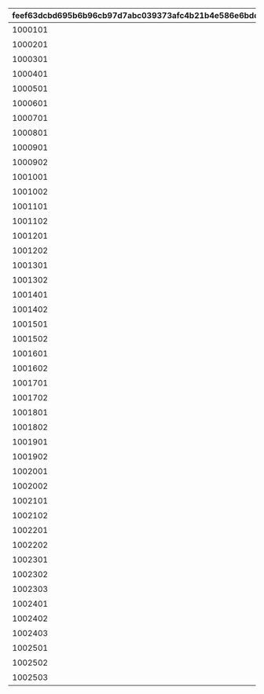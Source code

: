 |feef63dcbd695b6b96cb97d7abc039373afc4b21b4e586e6bdd332f17004ee04|38cda93e8f9f3fe8bd8101059cb34f59f661f50a5f08a52e3ea28df901f36ec4|70f6aa4056555a10c538185207594a791de407c00ec6f2058316509319662333|5ec4fc9719ba9885de3db28edff82ac999a5d5563a9ff78691301262a65b8e2d|8507c27ffd639f1954e2580144f04184fb7d42273495713a85fd68a42714d18c|12a2c39aa16b0e858854265c71de83976ab439fc081e7528b4cf7d1c591256cc|747833f0e96b4a2e0015fa4ccf0d09cbcd9afb75b6f4bee5795aefa6970970ab|
| --- | --- | --- | --- | --- | --- | --- |
|1000101|vo_minigame_1004|ふっふっふ、これでカヤぴぃとボスを見返してやるです！|vo_minigame_1004_top_1_000|1|10001|2|
|1000201|vo_minigame_1004|しりとりでの戦い、お兄さんにも手伝ってもらうです|vo_minigame_1004_top_1_003|1|10002|2|
|1000301|vo_minigame_1004|どんなケンカも売られた以上は買うのが喧嘩屋だ！やってやるぜ！|vo_minigame_1004_top_1_004|2|10003|1|
|1000401|vo_minigame_1004|石板でしりとりか……イノリのヤツおもしろいこと考えるな|vo_minigame_1004_top_1_005|2|10004|1|
|1000501|vo_minigame_1004|しりとりだろうがなんだろうが返り討ちにしてやるぜ|vo_minigame_1004_top_1_006|2|10005|1|
|1000601|vo_minigame_1004|ぐもも……（オデ、ハラヘッタ）|vo_minigame_1004_top_1_007|3|10006|2|
|1000701|vo_minigame_1004|ぐもももも（シリトリ タノシイ）|vo_minigame_1004_top_1_008|3|10007|2|
|1000801|vo_minigame_1004|ぐもももも！（イノリ イイヤツ）|vo_minigame_1004_top_1_009|3|10008|2|
|1000901|vo_minigame_1004|カヤぴぃ相手でも手加減しないです|vo_minigame_1004_top_2_010|1|10009|2|
|1000902|vo_minigame_1004|上等だ！やるからには本気で来いよな|vo_minigame_1004_top_2_011|2|10009|1|
|1001001|vo_minigame_1004|カヤぴぃ、謝るなら今のうちです|vo_minigame_1004_top_2_012|1|10010|2|
|1001002|vo_minigame_1004|イノリこそ泣きを入れるなら今のうちだぜ？|vo_minigame_1004_top_2_013|2|10010|1|
|1001101|vo_minigame_1004|カヤぴぃ、これからは知性の時代ですよ？|vo_minigame_1004_top_2_014|1|10011|2|
|1001102|vo_minigame_1004|待て！オレがバカみたいにいうな！！|vo_minigame_1004_top_2_015|2|10011|1|
|1001201|vo_minigame_1004|さあ、あたしたちの力を見せてやるです|vo_minigame_1004_top_2_016|1|10012|1|
|1001202|vo_minigame_1004|ぐも！（マカセロ！）|vo_minigame_1004_top_2_017|3|10012|2|
|1001301|vo_minigame_1004|よしよし、いいですようまくできたらチョコをあげるです！|vo_minigame_1004_top_2_018|1|10013|1|
|1001302|vo_minigame_1004|ぐも！（オデ チョコスキ）|vo_minigame_1004_top_2_019|3|10013|2|
|1001401|vo_minigame_1004|なあイノリ……もしかして当初の目的見失ってないよな？|vo_minigame_1004_top_2_023|2|10014|1|
|1001402|vo_minigame_1004|もちろん覚えてるですカヤぴぃを倒し我々の知能を証明するです|vo_minigame_1004_top_2_024|1|10014|2|
|1001501|vo_minigame_1004|いくらイノリ相手でも勝ちを譲る気はないからな！|vo_minigame_1004_top_2_025|2|10015|1|
|1001502|vo_minigame_1004|望むところです手加減はなしですよ|vo_minigame_1004_top_2_026|1|10015|2|
|1001601|vo_minigame_1004|へっ、なかなかやるじゃねえか|vo_minigame_1004_top_2_027|2|10016|1|
|1001602|vo_minigame_1004|カヤぴぃも思ったよりやるですね！|vo_minigame_1004_top_2_028|1|10016|2|
|1001701|vo_minigame_1004|お～い、ドラゴンもどき？|vo_minigame_1004_top_2_029|2|10017|1|
|1001702|vo_minigame_1004|ぐもっ！？（ヒッ！）|vo_minigame_1004_top_2_030|3|10017|2|
|1001801|vo_minigame_1004|いやあ、あんときは悪かったなはっはっは|vo_minigame_1004_top_2_031|2|10018|1|
|1001802|vo_minigame_1004|ぐももも……（かやピィ コワカッタ）|vo_minigame_1004_top_2_032|3|10018|2|
|1001901|vo_minigame_1004|お前ってさ……ほんとマヌケな顔してるよな|vo_minigame_1004_top_2_033|2|10019|1|
|1001902|vo_minigame_1004|ぐも……（オマエガ イウカ）|vo_minigame_1004_top_2_034|3|10019|2|
|1002001|vo_minigame_1004|ぐも……（ハラヘッタ チョコホシイ）|vo_minigame_1004_top_2_044|3|10020|2|
|1002002|vo_minigame_1004|なんだ？眠いのか？|vo_minigame_1004_top_2_045|2|10020|1|
|1002101|vo_minigame_1004|ぐもも（コイツ……キケン）|vo_minigame_1004_top_2_046|3|10021|2|
|1002102|vo_minigame_1004|うん？　なんだ？オレの舎弟にでもなりたいのか？|vo_minigame_1004_top_2_047|2|10021|1|
|1002201|vo_minigame_1004|ぐも…（かやピィノウキン）|vo_minigame_1004_top_2_048|3|10022|2|
|1002202|vo_minigame_1004|おい、今失礼なこと考えてるだろ？|vo_minigame_1004_top_2_049|2|10022|1|
|1002301|vo_minigame_1004|なあ、これいつまで続けるんだ？|vo_minigame_1004_top_3_058|2|10023|1|
|1002302|vo_minigame_1004|カヤぴぃが降参するまでです！|vo_minigame_1004_top_3_059|1|10023|2|
|1002303|vo_minigame_1004|ぐもも！（コウサンシロ！）|vo_minigame_1004_top_3_060|3|10023|2|
|1002401|vo_minigame_1004|ぐも！（イノリ チョコホシイ）|vo_minigame_1004_top_3_065|3|10024|2|
|1002402|vo_minigame_1004|しょうがないですね、食べ過ぎはダメですよ|vo_minigame_1004_top_3_066|1|10024|1|
|1002403|vo_minigame_1004|土産のチョコ、そうとう気に入ったみたいだな|vo_minigame_1004_top_3_067|2|10024|1|
|1002501|vo_minigame_1004|ぐも！（かやピィニハ マケナイ！）|vo_minigame_1004_top_3_068|3|10025|2|
|1002502|vo_minigame_1004|お？なんだ？腹でも減ってるのか？|vo_minigame_1004_top_3_069|2|10025|1|
|1002503|vo_minigame_1004|……全然話が通じてないです|vo_minigame_1004_top_3_070|1|10025|2|